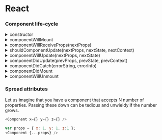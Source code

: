 # React

### Component life-cycle 
<details>
   <summary>constructor</summary>
   constructors are perfect for setting up our Component — create any fields (variables starting with this.) or initialize state based on props received.

   - set initial state
   - if not using class properties syntax — prepare all class fields and bind functions that will be passed as callbacks
   - don't cause any side effects (AJAX calls etc.)
</details>

<details>
   <summary>componentWillMount</summary>

   - does not differ much from constructor
   - fetched data can be no available before the initial render is ready
   - might being called multiple times before the initial render is called
   - is called when using server-side-rendering, `componentDidMount` will not
   - `setState` will not trigger a re-render.
</details>

<details>
   <summary>componentWillReceiveProps(nextProps)</summary>
  
  - will be called in each update life-cycle caused by changes to props
  - sync state to props
</details>

<details>
   <summary>shouldComponentUpdate(nextProps, nextState, nextContext)</summary>
  
  - use for increasing performance of poor performing Components
  - don't call this.setState
</details>

<details>
   <summary>componentWillUpdate(nextProps, nextState)</summary>
   
   todo
</details>

<details>
   <summary>componentDidUpdate(prevProps, prevState, prevContext)</summary>
   
   todo
</details>

<details>
   <summary>componentDidCatch(errorString, errorInfo)</summary>
   
   todo
</details>

<details>
   <summary>componentDidMount</summary>
   
   todo
</details>

<details>
   <summary>componentWillUnmount</summary>
   
   todo
</details>

### Spread attributes

Let us imagine that you have a component that accepts N number of properties. Passing these down can be tedious and unwieldy if the number grows.
```js
<Component x={} y={} z={} />
```

```js
var props = { x: 1, y: 1, z:1 };
<Component {...props} />
```
